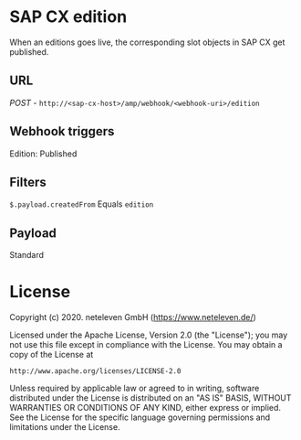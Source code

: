 # SAP CX edition
When an editions goes live, the corresponding slot objects in SAP CX get published.

## URL
*POST* - `http://<sap-cx-host>/amp/webhook/<webhook-uri>/edition`

## Webhook triggers
Edition: Published

## Filters
`$.payload.createdFrom` Equals `edition`

## Payload
Standard

# License
Copyright (c) 2020. neteleven GmbH (https://www.neteleven.de/)

Licensed under the Apache License, Version 2.0 (the "License");
you may not use this file except in compliance with the License.
You may obtain a copy of the License at

    http://www.apache.org/licenses/LICENSE-2.0

Unless required by applicable law or agreed to in writing, software
distributed under the License is distributed on an "AS IS" BASIS,
WITHOUT WARRANTIES OR CONDITIONS OF ANY KIND, either express or implied.
See the License for the specific language governing permissions and
limitations under the License.
